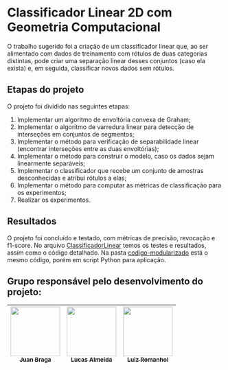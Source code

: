 # Classificador Linear 2D com Geometria Computacional
O trabalho sugerido foi a criação de um classificador linear que, ao ser alimentado com dados de treinamento com rótulos de duas categorias distintas, pode criar uma separação linear desses conjuntos (caso ela exista) e, em seguida, classificar novos dados sem rótulos.

## Etapas do projeto
O projeto foi dividido nas seguintes etapas:
1. Implementar um algoritmo de envoltória convexa de Graham;
1. Implementar o algoritmo de varredura linear para detecção de interseções em conjuntos de segmentos;
1. Implementar o método para verificação de separabilidade linear (encontrar interseções entre as duas envoltórias);
1. Implementar o método para construir o modelo, caso os dados sejam linearmente separáveis;
1. Implementar o classificador que recebe um conjunto de amostras desconhecidas e atribui rótulos a elas;
1. Implementar o método para computar as métricas de classificação para os 
experimentos;
1. Realizar os experimentos.

## Resultados
O projeto foi concluído e testado, com métricas de precisão, revocação e f1-score. No arquivo [ClassificadorLinear](ClassificadorLinear.ipynb) temos os testes e resultados, assim como o código detalhado. Na pasta [codigo-modularizado](codigo-modularizado/) está o mesmo código, porém em script Python para aplicação. 

## Grupo responsável pelo desenvolvimento do projeto:

| [<img src="https://avatars.githubusercontent.com/u/64935978?v=4" width=115><br><sub>Juan Braga</sub>](https://github.com/juanmbraga) |  [<img src="https://imgur.com/35uY87m.jpg" width=115><br><sub>Lucas Almeida</sub>](https://github.com/tekukas) |  [<img src="https://avatars.githubusercontent.com/u/48190640?v=4" width=115><br><sub>Luiz Romanhol</sub>](https://github.com/LuizRomanhol) |
| :---: | :---: | :---:
